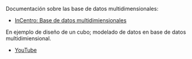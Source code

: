

Documentación sobre las base de datos multidimensionales:

- [InCentro: Base de datos multidimiensionales](https://www.incentro.com/es-ES/blog/base-de-datos-multidimensionales-que-son)

En ejemplo de diseño de un cubo; modelado de datos en base de datos multidimiensional. 
- [YouTube](https://www.youtube.com/watch?v=jJG0INtiOa8)